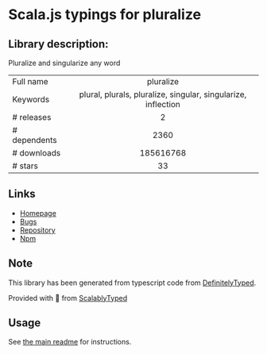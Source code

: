 
# Scala.js typings for pluralize


## Library description:
Pluralize and singularize any word

|                    |                 |
| ------------------ | :-------------: |
| Full name          | pluralize |
| Keywords           | plural, plurals, pluralize, singular, singularize, inflection |
| # releases         | 2 |
| # dependents       | 2360 |
| # downloads        | 185616768 |
| # stars            | 33 |

## Links
- [Homepage](https://github.com/blakeembrey/pluralize#readme)
- [Bugs](https://github.com/blakeembrey/pluralize/issues)
- [Repository](https://github.com/blakeembrey/pluralize)
- [Npm](https://www.npmjs.com/package/pluralize)
    


## Note
This library has been generated from typescript code from [DefinitelyTyped](https://definitelytyped.org).

Provided with :purple_heart: from [ScalablyTyped](https://github.com/oyvindberg/ScalablyTyped)

## Usage
See [the main readme](../../readme.md) for instructions.


